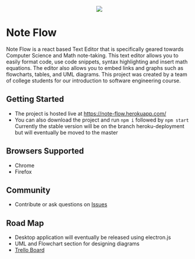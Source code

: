 <p align="center">
  <img src="https://raw.githubusercontent.com/maslindc2/note-flow/master/src/components/WelcomePage/NoteFlowLogo.png" />
</p>

# Note Flow
Note Flow is a react based Text Editor that is specifically geared towards Computer Science and Math note-taking. This text editor allows you to easily format code, use code snippets, syntax highlighting and insert math equations. The editor also allows you to embed links and graphs such as flowcharts, tables, and UML diagrams. This project was created by a team of college students for our introduction to software engineering course.

## Getting Started
- The project is hosted live at https://note-flow.herokuapp.com/
- You can also download the project and run `npm i` followed by `npm start`
Currently the stable version will be on the branch heroku-deployment but will eventually be moved to the master

## Browsers Supported
- Chrome
- Firefox

## Community
- Contribute or ask questions on [Issues](https://github.com/maslindc2/note-flow/issues)

## Road Map
- Desktop application will eventually be released using electron.js
- UML and Flowchart section for designing diagrams
- [Trello Board](https://trello.com/b/WjvqTByL/cs-382-note-taking-project)

